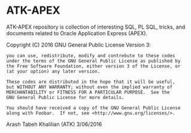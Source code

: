 # ATK-APEX
ATK-APEX repository is collection of interesting SQL, PL SQL, tricks, and documents related to Oracle Application Express (APEX).

Copyright (C) 2016 GNU General Public License Version 3:

    you can use, redistribute, modify and contrebute to these codes 
	under the terms of the GNU General Public License as published by
    the Free Software Foundation, either version 3 of the License, or
    (at your option) any later version.

    These codes are distributed in the hope that it will be useful,
    but WITHOUT ANY WARRANTY; without even the implied warranty of
    MERCHANTABILITY or FITNESS FOR A PARTICULAR PURPOSE.  See the
    GNU General Public License for more details.

    You should have received a copy of the GNU General Public License
    along with Foobar.  If not, see <http://www.gnu.org/licenses/>.
	
Arash Tabeh Khalilian (ATK)
3/06/2016